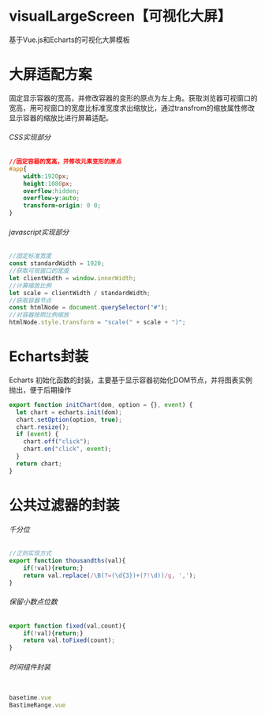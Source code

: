 # visualLargeScreen【可视化大屏】
基于Vue.js和Echarts的可视化大屏模板

# 大屏适配方案

固定显示容器的宽高，并修改容器的变形的原点为左上角。获取浏览器可视窗口的宽高，用可视窗口的宽度比标准宽度求出缩放比，通过transfrom的缩放属性修改显示容器的缩放比进行屏幕适配。

###### CSS实现部分 

```CSS
//固定容器的宽高，并修改元素变形的原点
#app{
    width:1920px;
    height:1080px;
    overflow:hidden;
    overflow-y:auto;
    transform-origin: 0 0;
}
```
###### javascript实现部分 

```javascript
//固定标准宽度
const standardWidth = 1920;
//获取可视窗口的宽度
let clientWidth = window.innerWidth;
//计算缩放比例
let scale = clientWidth / standardWidth;
//获取容器节点
const htmlNode = document.querySelector("#");
//对容器按照比例缩放
htmlNode.style.transform = "scale(" + scale + ")";
```

# Echarts封装

Echarts 初始化函数的封装，主要基于显示容器初始化DOM节点，并将图表实例抛出，便于后期操作

```javascript
export function initChart(dom, option = {}, event) {
  let chart = echarts.init(dom);
  chart.setOption(option, true);
  chart.resize();
  if (event) {
    chart.off("click");
    chart.on("click", event);
  }
  return chart;
}

```

# 公共过滤器的封装

###### 千分位

```javascript
//正则实现方式
export function thousandths(val){
    if(!val){return;}
    return val.replace(/\B(?=(\d{3})+(?!\d))/g, ',');
}
```

###### 保留小数点位数

```javascript
export function fixed(val,count){
    if(!val){return;}
    return val.toFixed(count);
}
```

###### 时间组件封装

```javascript

basetime.vue
BastimeRange.vue

```


